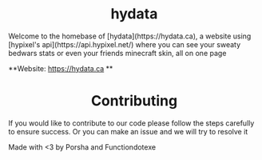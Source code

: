 <h1 align="center">hydata</h1>
Welcome to the homebase of [hydata](https://hydata.ca), a website using [hypixel's api](https://api.hypixel.net/) where you can see your sweaty bedwars stats or even your friends minecraft skin, all on one page

**Website: https://hydata.ca ** 

<h1 align="center">Contributing</h1>
If you would like to contribute to our code please follow the steps carefully to ensure success. Or you can make an issue and we will try to resolve it 


<!--  im sorry  -->
Made with <3 by Porsha and Functiondotexe 